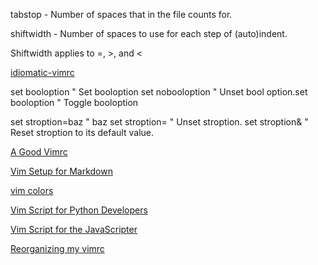 tabstop - Number of spaces that <Tab> in the file counts for.

shiftwidth - Number of spaces to use for each step of (auto)indent.

Shiftwidth applies to =, >, and <

[idiomatic-vimrc](https://github.com/romainl/idiomatic-vimrc)

set booloption      " Set booloption
set nobooloption    " Unset bool
option.set booloption     " Toggle booloption

set stroption=baz   " baz
set stroption=      " Unset stroption.
set stroption&      " Reset stroption to its default value.


[A Good Vimrc](https://dougblack.io/words/a-good-vimrc.html)

[Vim Setup for Markdown](https://www.swamphogg.com/2015/vim-setup/)

[vim colors](http://vimcolors.com/)

[Vim Script for Python Developers](https://gist.github.com/yegappan/16d964a37ead0979b05e655aa036cad0)

[Vim Script for the JavaScripter](https://w0rp.com/blog/post/vim-script-for-the-javascripter/)

[Reorganizing my vimrc](https://blog.djy.io/reorganizing-my-vimrc/)
